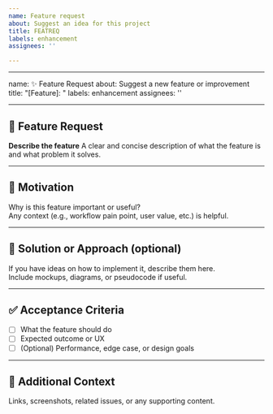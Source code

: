 ```yaml
---
name: Feature request
about: Suggest an idea for this project
title: FEATREQ
labels: enhancement
assignees: ''

---
```


---
name: ✨ Feature Request
about: Suggest a new feature or improvement
title: "[Feature]: "
labels: enhancement
assignees: ''

---

## 🚀 Feature Request

**Describe the feature**
A clear and concise description of what the feature is and what problem it solves.

---

## 🎯 Motivation

Why is this feature important or useful?  
Any context (e.g., workflow pain point, user value, etc.) is helpful.

---

## 🧩 Solution or Approach (optional)

If you have ideas on how to implement it, describe them here.  
Include mockups, diagrams, or pseudocode if useful.

---

## ✅ Acceptance Criteria

- [ ] What the feature should do
- [ ] Expected outcome or UX
- [ ] (Optional) Performance, edge case, or design goals

---

## 📎 Additional Context

Links, screenshots, related issues, or any supporting content.
